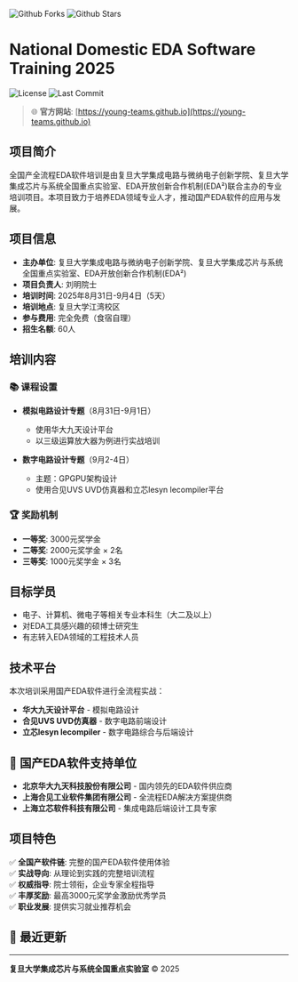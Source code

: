 

![Github Forks](https://img.shields.io/github/forks/Young-Teams/Young-Teams.github.io?style=flat)
![Github Stars](https://img.shields.io/github/stars/Young-Teams/Young-Teams.github.io?style=flat)
# National Domestic EDA Software Training 2025

![License](https://img.shields.io/github/license/Young-Teams/Young-Teams.github.io)
![Last Commit](https://img.shields.io/github/last-commit/Young-Teams/Young-Teams.github.io)

> 🌐 **官方网站**: [https://young-teams.github.io](https://young-teams.github.io)

## 项目简介

全国产全流程EDA软件培训是由复旦大学集成电路与微纳电子创新学院、复旦大学集成芯片与系统全国重点实验室、EDA开放创新合作机制(EDA²)联合主办的专业培训项目。本项目致力于培养EDA领域专业人才，推动国产EDA软件的应用与发展。

## 项目信息

- **主办单位**: 复旦大学集成电路与微纳电子创新学院、复旦大学集成芯片与系统全国重点实验室、EDA开放创新合作机制(EDA²)
- **项目负责人**: 刘明院士
- **培训时间**: 2025年8月31日-9月4日（5天）
- **培训地点**: 复旦大学江湾校区
- **参与费用**: 完全免费（食宿自理）
- **招生名额**: 60人

## 培训内容

### 📚 课程设置
- **模拟电路设计专题**（8月31日-9月1日）
  - 使用华大九天设计平台
  - 以三级运算放大器为例进行实战培训
  
- **数字电路设计专题**（9月2-4日）
  - 主题：GPGPU架构设计
  - 使用合见UVS UVD仿真器和立芯lesyn lecompiler平台

### 🏆 奖励机制
- **一等奖**: 3000元奖学金
- **二等奖**: 2000元奖学金 × 2名
- **三等奖**: 1000元奖学金 × 3名

## 目标学员

- 电子、计算机、微电子等相关专业本科生（大二及以上）
- 对EDA工具感兴趣的硕博士研究生
- 有志转入EDA领域的工程技术人员

## 技术平台

本次培训采用国产EDA软件进行全流程实战：
- **华大九天设计平台** - 模拟电路设计
- **合见UVS UVD仿真器** - 数字电路前端设计
- **立芯lesyn lecompiler** - 数字电路综合与后端设计

## 🤝 国产EDA软件支持单位

- **北京华大九天科技股份有限公司** - 国内领先的EDA软件供应商
- **上海合见工业软件集团有限公司** - 全流程EDA解决方案提供商
- **上海立芯软件科技有限公司** - 集成电路后端设计工具专家

## 项目特色

✅ **全国产软件链**: 完整的国产EDA软件使用体验  
✅ **实战导向**: 从理论到实践的完整培训流程  
✅ **权威指导**: 院士领衔，企业专家全程指导  
✅ **丰厚奖励**: 最高3000元奖学金激励优秀学员  
✅ **职业发展**: 提供实习就业推荐机会

## 🔄 最近更新

---

**复旦大学集成芯片与系统全国重点实验室** © 2025
